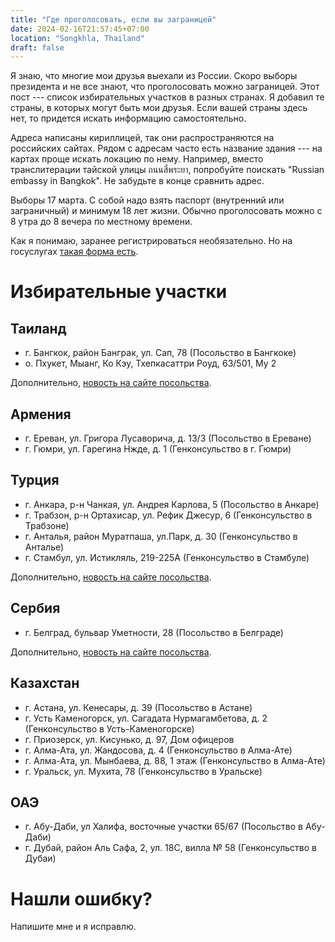 ```yaml
---
title: "Где проголосовать, если вы заграницей"
date: 2024-02-16T21:57:45+07:00
location: "Songkhla, Thailand"
draft: false
---
```


Я знаю, что многие мои друзья выехали из России. Скоро выборы президента и не все знают,
что проголосовать можно заграницей. Этот пост --- список избирательных участков в разных
странах. Я добавил те страны, в которых могут быть мои друзья. Если вашей страны здесь
нет, то придется искать информацию самостоятельно.

Адреса написаны кириллицей, так они распространяются на российских сайтах. Рядом с адресам
часто есть название здания --- на картах проще искать локацию по нему. Например, вместо
транслитерации тайской улицы ถนนสี่พระยา, попробуйте поискать "Russian embassy in Bangkok".
Не забудьте в конце сравнить адрес.

Выборы 17 марта. С собой надо взять паспорт (внутренний или заграничный) и минимум 18 лет
жизни. Обычно проголосовать можно с 8 утра до 8 вечера по местному времени.

Как я понимаю, заранее регистрироваться необязательно. Но на госуслугах [такая форма
есть][faq].

[faq]: https://www.gosuslugi.ru/help/faq/president/24012403

# Избирательные участки

## Таиланд

- г. Бангкок, район Банграк, ул. Сап, 78 (Посольство в Бангкоке)
- о. Пхукет, Мыанг, Ко Кэу, Тхепкасаттри Роуд, 63/501, Му 2

Дополнительно, [новость на сайте посольства][th].

[th]: https://thailand.mid.ru/ru/press-centre/news/o_provedenii_vyborov_prezidenta_rossiyskoy_federatsii_v_korolevstve_tailand/

## Армения

- г. Ереван, ул. Григора Лусаворича, д. 13/3 (Посольство в Ереване)
- г. Гюмри, ул. Гарегина Нжде, д. 1 (Генконсульство в г. Гюмри)

## Турция

- г. Анкара, р-н Чанкая, ул. Андрея Карлова, 5 (Посольство в Анкаре)
- г. Трабзон, р-н Ортахисар, ул. Рефик Джесур, 6 (Генконсульство в Трабзоне)
- г. Анталья, район Муратпаша, ул.Парк, д. 30 (Генконсульство в Анталье)
- г. Стамбул, ул. Истикляль, 219-225А (Генконсульство в Стамбуле)

Дополнительно, [новость на сайте посольства][tur].

[tur]: https://turkey.mid.ru/ru/press-centre/news/o_vyborakh_prezidenta_rossiyskoy_federatsii130224/

## Сербия

- г. Белград, бульвар Уметности, 28 (Посольство в Белграде)

Дополнительно, [новость на сайте посольства][ser].

[ser]: https://serbia.mid.ru/ru/press-centre/news/vybory_prezidenta_rossiyskoy_federatsii_17_marta_2024_goda/

## Казахстан

- г. Астана, ул. Кенесары, д. 39 (Посольство в Астане)
- г. Усть Каменогорск, ул. Сагадата Нурмагамбетова, д. 2 (Генконсульство в Усть-Каменогорске)
- г. Приозерск, ул. Кисунько, д. 97, Дом офицеров
- г. Алма-Ата, ул. Жандосова, д. 4 (Генконсульство в Алма-Ате)
- г. Алма-Ата, ул. Мынбаева, д. 88, 1 этаж (Генконсульство в Алма-Ате)
- г. Уральск, ул. Мухита, 78 (Генконсульство в Уральске)

## ОАЭ

- г. Абу-Даби, ул Халифа, восточные участки 65/67 (Посольство в Абу-Даби)
- г. Дубай, район Аль Сафа, 2, ул. 18С, вилла № 58 (Генконсульство в Дубаи)

# Нашли ошибку?

Напишите мне и я исправлю.
